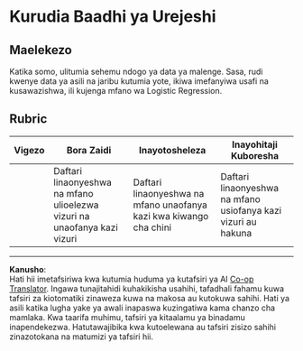 <!--
CO_OP_TRANSLATOR_METADATA:
{
  "original_hash": "8af40209a41494068c1f42b14c0b450d",
  "translation_date": "2025-09-05T15:19:34+00:00",
  "source_file": "2-Regression/4-Logistic/assignment.md",
  "language_code": "sw"
}
-->
# Kurudia Baadhi ya Urejeshi

## Maelekezo

Katika somo, ulitumia sehemu ndogo ya data ya malenge. Sasa, rudi kwenye data ya asili na jaribu kutumia yote, ikiwa imefanyiwa usafi na kusawazishwa, ili kujenga mfano wa Logistic Regression.

## Rubric

| Vigezo   | Bora Zaidi                                                              | Inayotosheleza                                              | Inayohitaji Kuboresha                                      |
| -------- | ----------------------------------------------------------------------- | ----------------------------------------------------------- | ---------------------------------------------------------- |
|          | Daftari linaonyeshwa na mfano ulioelezwa vizuri na unaofanya kazi vizuri | Daftari linaonyeshwa na mfano unaofanya kazi kwa kiwango cha chini | Daftari linaonyeshwa na mfano usiofanya kazi vizuri au hakuna |

---

**Kanusho**:  
Hati hii imetafsiriwa kwa kutumia huduma ya kutafsiri ya AI [Co-op Translator](https://github.com/Azure/co-op-translator). Ingawa tunajitahidi kuhakikisha usahihi, tafadhali fahamu kuwa tafsiri za kiotomatiki zinaweza kuwa na makosa au kutokuwa sahihi. Hati ya asili katika lugha yake ya awali inapaswa kuzingatiwa kama chanzo cha mamlaka. Kwa taarifa muhimu, tafsiri ya kitaalamu ya binadamu inapendekezwa. Hatutawajibika kwa kutoelewana au tafsiri zisizo sahihi zinazotokana na matumizi ya tafsiri hii.